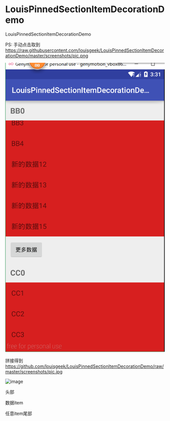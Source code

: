 # LouisPinnedSectionItemDecorationDemo
LouisPinnedSectionItemDecorationDemo

PS:
手动点击取到
https://raw.githubusercontent.com/louisgeek/LouisPinnedSectionItemDecorationDemo/master/screenshots/pic.png

![image](https://raw.githubusercontent.com/louisgeek/LouisPinnedSectionItemDecorationDemo/master/screenshots/pic.png)

拼接得到
https://github.com/louisgeek/LouisPinnedSectionItemDecorationDemo/raw/master/screenshots/pic.jpg

![image](https://github.com/louisgeek/LouisPinnedSectionItemDecorationDemo/raw/master/screenshots/pic.jpg)





头部


数据item


任意item尾部
